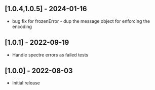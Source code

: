 ## [1.0.4,1.0.5] - 2024-01-16

- bug fix for frozenError - dup the message object for enforcing the encoding

## [1.0.1] - 2022-09-19

- Handle spectre errors as failed tests

## [1.0.0] - 2022-08-03

- Initial release
